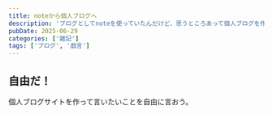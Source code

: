 ```yaml
---
title: noteから個人ブログへ
description: 'ブログとしてnoteを使っていたんだけど、思うところあって個人ブログを作りました'
pubDate: 2025-06-29
categories: ['雑記']
tags: ['ブログ', '戯言']
---
```


## 自由だ！

個人ブログサイトを作って言いたいことを自由に言おう。